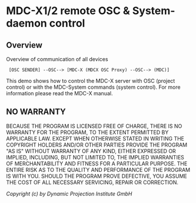# MDC-X1/2 remote OSC & System-daemon control 

## Overview

Overview of communication of all devices
```
 [OSC SENDER] --OSC--> [MDC-X (MDCX OSC Proxy) --OSC--> (MDC)]
```

This demo shows how to control the MDC-X server with OSC (project control) or with the MDC-System commands (system control).
For more information please read the MDC-X manual.

## NO WARRANTY

BECAUSE THE PROGRAM IS LICENSED FREE OF CHARGE, THERE IS NO WARRANTY
FOR THE PROGRAM, TO THE EXTENT PERMITTED BY APPLICABLE LAW.  EXCEPT WHEN
OTHERWISE STATED IN WRITING THE COPYRIGHT HOLDERS AND/OR OTHER PARTIES
PROVIDE THE PROGRAM "AS IS" WITHOUT WARRANTY OF ANY KIND, EITHER EXPRESSED
OR IMPLIED, INCLUDING, BUT NOT LIMITED TO, THE IMPLIED WARRANTIES OF
MERCHANTABILITY AND FITNESS FOR A PARTICULAR PURPOSE.  THE ENTIRE RISK AS
TO THE QUALITY AND PERFORMANCE OF THE PROGRAM IS WITH YOU.  SHOULD THE
PROGRAM PROVE DEFECTIVE, YOU ASSUME THE COST OF ALL NECESSARY SERVICING,
REPAIR OR CORRECTION.



*Copyright (c) by Dynamic Projection Institute GmbH*
